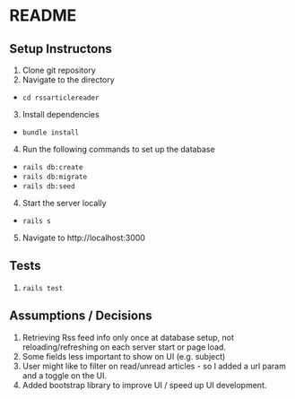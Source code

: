 # README
## Setup Instructons
1. Clone git repository
2. Navigate to the directory
  - `cd rssarticlereader`
3. Install dependencies
  - `bundle install`
4. Run the following commands to set up the database
  - `rails db:create`
  - `rails db:migrate`
  - `rails db:seed`
4. Start the server locally
  - `rails s`
5. Navigate to http://localhost:3000

## Tests
1. `rails test`

## Assumptions / Decisions
1. Retrieving Rss feed info only once at database setup, not reloading/refreshing on each server start or page load.
2. Some fields less important to show on UI (e.g. subject)
3. User might like to filter on read/unread articles - so I added a url param and a toggle on the UI.
4. Added bootstrap library to improve UI / speed up UI development.
